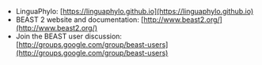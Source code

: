 * LinguaPhylo: [https://linguaphylo.github.io](https://linguaphylo.github.io)
* BEAST 2 website and documentation: [http://www.beast2.org/](http://www.beast2.org/)
* Join the BEAST user discussion: [http://groups.google.com/group/beast-users](http://groups.google.com/group/beast-users)